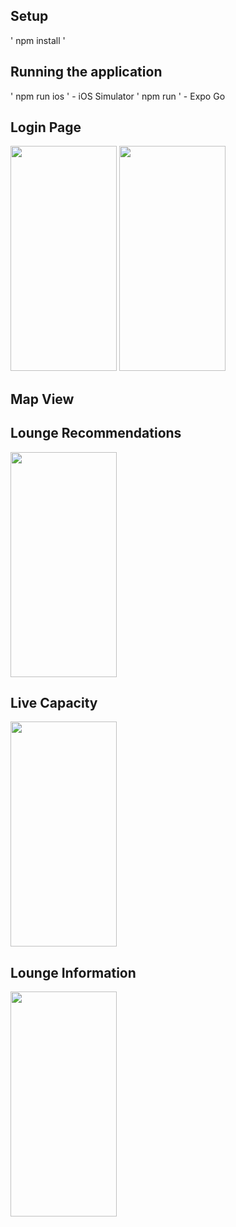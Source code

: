 ## Setup

' npm install ' 

## Running the application

' npm run ios ' - iOS Simulator
' npm run '     - Expo Go

## Login Page
<img src="https://github.com/angusleung0724/CXperience/assets/86761921/eb0b6499-a6af-440e-8beb-e09f0cdce0a5"  width=170 height=360>

<img src="https://github.com/angusleung0724/CXperience/assets/86761921/4b4fe3b2-0734-431e-9592-dc6d255af9b0" width=170 height=360>

## Map View

## Lounge Recommendations
<img src="https://github.com/angusleung0724/CXperience/assets/86761921/03d52ee5-5de1-4711-b518-df1912119c88" width=170 height=360>

## Live Capacity
<img src="https://github.com/angusleung0724/CXperience/assets/86761921/2bc1c6b4-ce6f-44a4-a71f-bf99dd1a1371" width=170 height=360>

## Lounge Information
<img src="https://github.com/angusleung0724/CXperience/assets/86761921/3c5bbd73-9307-41c1-98be-688c28d3de6c" width=170 height=360>
